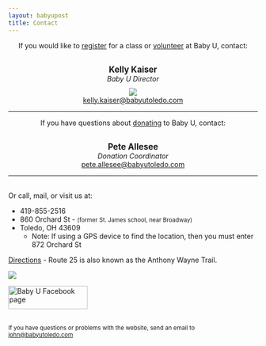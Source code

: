 ```yaml
---
layout: babyupost
title: Contact
---
```


<p><more /></p>

<div style="text-align:center;">If you would like to <a href="/how-to-signup">register</a> for a class or <a href="/volunteer">volunteer</a> at Baby U, contact:</div>
<div style="margin-top:30px;text-align:center;font-size:120%;">
<strong>Kelly Kaiser</strong>
</div>
<div  style="text-align:center;">
<em>Baby U Director</em>
</div>
<div  style="margin-top:10px;text-align:center;"><img class="article-person-image" src="https://c2.staticflickr.com/6/5675/21172063324_bc5ec11551_s.jpg">
</div>
<div style="text-align:center;">
<a href="mailto:kelly.kaiser@babyutoledo.com" target="_top">kelly.kaiser@babyutoledo.com</a>  
</div>


<hr class="shortgrey" />


<div  style="text-align:center;">If you have questions about <a href="/donate">donating</a>  to Baby U, contact:</div>
<div  style="margin-top:30px;text-align:center;font-size:120%;">
<strong>Pete Allesee</strong>
</div>
<div   style="text-align:center;">
<em>Donation Coordinator</em>
</div>
<div  style="text-align:center;">
<a href="mailto:pete.allesee@babyutoledo.com" target="_top">pete.allesee@babyutoledo.com</a>    
</div>

<hr class="shortgrey" />

<br> Or call, mail, or visit us at:

* 419-855-2516 
* 860 Orchard St - <small>(former St. James school, near Broadway)</small>
* Toledo, OH 43609
  * Note: If using a GPS device to find the location, then you must enter 872 Orchard St

[Directions](https://www.google.com/maps/place/860+Orchard+St,+Toledo,+OH+43609/@41.6278071,-83.5609685,17z/data=!3m1!4b1!4m2!3m1!1s0x883b870f0aaf7dbf:0x5a0dc7f659246a2a) - Route 25 is also known as the Anthony Wayne Trail.

<a href="https://www.google.com/maps/place/860+Orchard+St,+Toledo,+OH+43609/@41.6278071,-83.5609685,17z/data=!3m1!4b1!4m2!3m1!1s0x883b870f0aaf7dbf:0x5a0dc7f659246a2a"><img border="0" src="https://farm6.staticflickr.com/5562/18684308228_90c4193a64_o.png"></a>


<a href="https://www.facebook.com/Baby-University-129933307049520/timeline/"><img title="Baby U Facebook page" alt="Baby U Facebook page" border="0" width="160" height="47"  src="http://babyutoledo.com/images/facebook_logo-2.png"></a>



<br> <small>If you have questions or problems with the website, send an email to <a href="mailto:john@babyutoledo.com" target="_top">john@babyutoledo.com</a></small>
